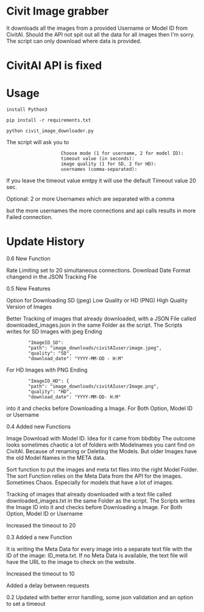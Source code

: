 # Civit Image grabber

It downloads all the images from a provided Username or Model ID from CivitAI. 
Should the API not spit out all the data for all images then I'm sorry. 
The script can only download where data is provided.

# CivitAI API is fixed

# Usage 
```
install Python3
```
```
pip install -r requirements.txt
```
```
python civit_image_downloader.py
```
The script  will ask you to 

                        Choose mode (1 for username, 2 for model ID): 
                        timeout value (in seconds):
                        image quality (1 for SD, 2 for HD):
                        usernames (comma-separated):

If you leave the timeout value emtpy it will use the default Timeout value 20 sec.

Optional: 2 or more Usernames which are separated with a comma

but the more usernames the more connections and api calls results in more Failed connection. 



# Update History


0.6 New Function

Rate Limiting set to 20 simultaneous connections. 
Download Date Format changend in the JSON Tracking File 


0.5 New Features 

Option for Downloading SD (jpeg) Low Quality or HD (PNG) High Quality Version of Images


Better Tracking of images that already downloaded, with a JSON File called downloaded_images.json in the same Folder as the script. The Scripts writes 
for SD Images with jpeg Ending
```
        "ImageID_SD": 
        "path": "image_downloads/civitAIuser/image.jpeg",
        "quality": "SD",
        "download_date": "YYYY-MM-DD - H:M"       
```
For HD Images with PNG Ending
```
        "ImageID_HD": {
        "path": "image_downloads/civitAIuser/Image.png",
        "quality": "HD",
        "download_date": "YYYY-MM-DD- H:M"
```
into it and checks before Downloading a Image. For Both Option, Model ID or Username


0.4 Added new Functions

Image Download with Model ID. Idea for it came from bbdbby 
The outcome looks sometimes chaotic a lot of folders with Modelnames you cant find on CivitAI. 
Because of renaming or Deleting the Models. But older Images have the old Model Names in the META data. 


Sort function to put the images and meta txt files into the right Model Folder. 
The sort Function relies on the Meta Data from the API for the images. Sometimes Chaos. 
Especially for models that have a lot of images.


Tracking of images that already downloaded with a text file called downloaded_images.txt in the same Folder as the script.
The Scripts writes the Image ID into  it and checks before Downloading a Image. 
For Both Option, Model ID or Username

Increased the timeout to 20

0.3 Added a new Function

It is writing the Meta Data for every image into a separate text file with  the ID of the image: ID_meta.txt.
If no Meta Data is available, the text file will have the URL to the image to check on the website.

Increased the timeout to 10

Added a delay between requests  
    
0.2 Updated with better error handling, some json validation and an option to set a timeout
